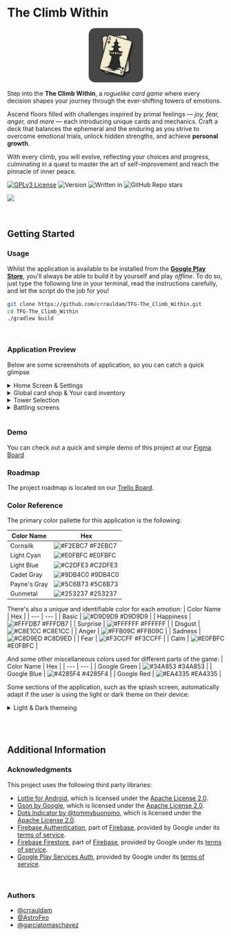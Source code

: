 # The Climb Within
<p align="center">
  <img src="img/applogo_round.png" width="25%" style="border-radius: 15px;">
  <!-- <img src="/img/logo.jpg" width="60%"> OLD IMAGE -->
  <!-- <img src="https://i.imgur.com/b2q10mK.png" width="50%"> -->
</p>

Step into the **The Climb Within**, a _roguelike card game_ where every decision shapes your journey through the ever-shifting towers of emotions.

Ascend floors filled with challenges inspired by primal feelings — *joy, fear, anger, and more* — each introducing unique cards and mechanics. Craft a deck that balances the ephemeral and the enduring as you strive to overcome emotional trials, unlock hidden strengths, and achieve **personal growth**.

With every climb, you will evolve, reflecting your choices and progress, culminating in a quest to master the art of self-improvement and reach the pinnacle of inner peace.


[![GPLv3 License](https://img.shields.io/badge/License-GPL%20v3-yellow.svg)](https://www.gnu.org/licenses/gpl-3.0.en.html)
![Version](https://img.shields.io/badge/version-0.4.1b-green)
![Written in](https://img.shields.io/badge/Written_In-Java-red)
![GitHub Repo stars](https://img.shields.io/github/stars/crrauldam/TFG-The_Climb_Within?style=social)

<a href="https://play.google.com/store/apps/details?id=com.jatora.tfg_the_climb_within"><img src="https://upload.wikimedia.org/wikipedia/commons/7/78/Google_Play_Store_badge_EN.svg"></a>

<br>

## Getting Started

### Usage

Whilst the application is available to be installed from the **[Google Play Store](https://play.google.com/store/apps/details?id=com.jatora.tfg_the_climb_within)**, you'll always be able to build it by yourself and play _offline_. To do so, just type the following line in your terminal, read the instructions carefully, and let the script do the job for you!  
<!-- *Problems?! Please take a look at [troubleshooting section](#troubleshooting-section)* --> 

```sh
git clone https://github.com/crrauldam/TFG-The_Climb_Within.git
cd TFG-The_Climb_Within
./gradlew build
```

<br>

### Application Preview
Below are some screenshots of application, so you can catch a quick glimpse 

<details>
  <summary>Home Screen & Settings</summary>
  <img src="img/readme1.png" width="60%">
</details>

<details>
  <summary>Global card shop & Your card inventory</summary>
  <img src="img/readme2.png" width="60%">
</details>

<details>
  <summary>Tower Selection</summary>
  <img src="img/readme3.png" width="60%">
</details>

<details>
  <summary>Battling screens</summary>
  <img src="img/readme4.png" width="80%">
</details>

<br>

### Demo
You can check out a quick and simple demo of this project at our [Figma Board](https://www.figma.com/design/9jw3jw3joOSoxgwDHrZJPJ/TFG---The-Climb-Within?node-id=0-1&p=f&t=ACvc9rAuDfr9QYCY-0)

### Roadmap
The project roadmap is located on our [Trello Board](https://trello.com/b/TysR7Hcf/the-climb-within-tfg).



### Color Reference
The primary color pallette for this application is the following:

| Color Name | Hex  |
| --- | --- |
| Cornsilk | ![#F2EBC7](https://placehold.co/16x16/F2EBC7/F2EBC7) #F2EBC7 |
| Light Cyan | ![#E0FBFC](https://placehold.co/16x16/E0FBFC/E0FBFC) #E0FBFC |
| Light Blue | ![#C2DFE3](https://placehold.co/16x16/C2DFE3/C2DFE3) #C2DFE3 |
| Cadet Gray | ![#9DB4C0](https://placehold.co/16x16/9DB4C0/9DB4C0) #9DB4C0 |
| Payne's Gray | ![#5C6B73](https://placehold.co/16x16/5C6B73/5C6B73) #5C6B73 |
| Gunmetal | ![#253237](https://placehold.co/16x16/253237/253237) #253237 |

There's also a unique and identifiable color for each emotion:
| Color Name | Hex  |
| --- | --- |
| Basic | ![#D9D9D9](https://placehold.co/16x16/D9D9D9/D9D9D9) #D9D9D9 |
| Happiness | ![#FFFDB7](https://placehold.co/16x16/FFFDB7/FFFDB7) #FFFDB7 |
| Surprise | ![#FFFFFF](https://placehold.co/16x16/FFFFFF/FFFFFF) #FFFFFF |
| Disgust | ![#C8E1CC](https://placehold.co/16x16/C8E1CC/C8E1CC) #C8E1CC |
| Anger | ![#FFB09C](https://placehold.co/16x16/FFB09C/FFB09C) #FFB09C |
| Sadness | ![#C8D9ED](https://placehold.co/16x16/C8D9ED/C8D9ED) #C8D9ED |
| Fear | ![#F3CCFF](https://placehold.co/16x16/F3CCFF/F3CCFF) #F3CCFF |
| Calm | ![#E0FBFC](https://placehold.co/16x16/E0FBFC/E0FBFC) #E0FBFC |

And some other miscellaneous colors used for different parts of the game:
| Color Name | Hex  |
| --- | --- |
| Google Green | ![#34A853](https://placehold.co/16x16/34A853/34A853) #34A853 |
| Google Blue | ![#4285F4](https://placehold.co/16x16/4285F4/4285F4) #4285F4 |
| Google Red | ![#EA4335](https://placehold.co/16x16/EA4335/EA4335) #EA4335 |

Some sections of the application, such as the splash screen, automatically adapt if the user is using the light or dark theme on their device:

<details>
  <summary>Light & Dark themeing</summary>
  <img src="img/light_dark_theme_example.png" alt="light_dark_theme_example" style="width:50%;"/>
</details>


<br><br>

## Additional Information
### Acknowledgments
This project uses the following third party libraries:
- [Lottie for Android](https://github.com/airbnb/lottie-android), which is licensed under the [Apache License 2.0](https://www.apache.org/licenses/LICENSE-2.0).
- [Gson by Google](https://github.com/google/gson), which is licensed under the [Apache License 2.0](https://www.apache.org/licenses/LICENSE-2.0).
- [Dots Indicator by @tommybuonomo](https://github.com/tommybuonomo/dotsindicator), which is licensed under the [Apache License 2.0](https://www.apache.org/licenses/LICENSE-2.0).
- [Firebase Authentication](https://firebase.google.com/docs/auth), part of [Firebase](https://firebase.google.com/), provided by Google under its [terms of service](https://firebase.google.com/terms/).  
- [Firebase Firestore](https://firebase.google.com/docs/firestore), part of [Firebase](https://firebase.google.com/), provided by Google under its [terms of service](https://firebase.google.com/terms/).  
- [Google Play Services Auth](https://developers.google.com/android/guides/overview), provided by Google under its [terms of service](https://developers.google.com/terms/).  


<br>

### Authors
- [@crrauldam](https://www.github.com/crrauldam)
- [@AstroFeo](https://github.com/APerezH-C)
- [@garciatomaschavez](https://www.github.com/garciatomaschavez)

